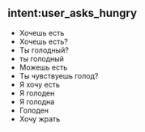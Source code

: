 ## intent:user_asks_hungry
- Хочешь есть
- Хочешь есть?
- Ты голодный?
- ты голодный
- Можешь есть
- Ты чувствуешь голод?
- Я хочу есть
- Я голоден
- Я голодна
- Голоден
- Хочу жрать
